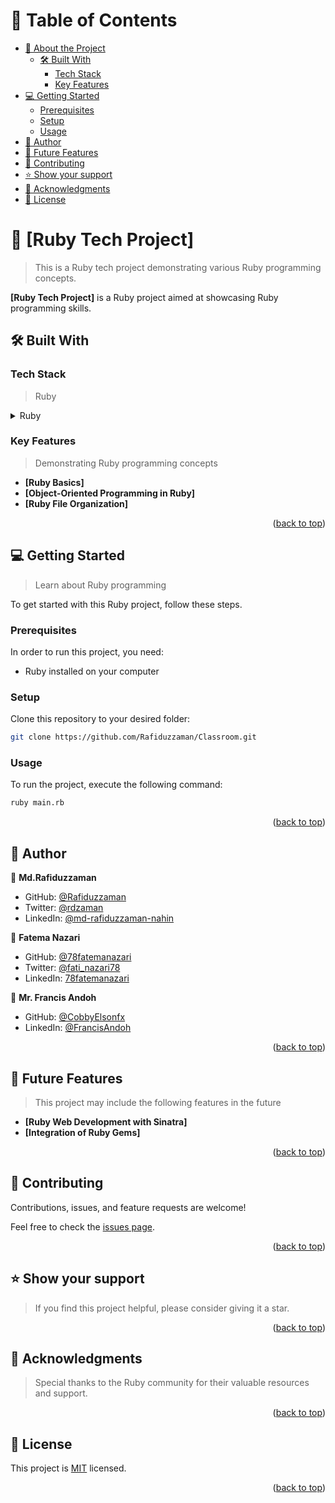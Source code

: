 <a name="readme-top"></a>

# 📗 Table of Contents

- [📖 About the Project](#about-project)
  - [🛠 Built With](#built-with)
    - [Tech Stack](#tech-stack)
    - [Key Features](#key-features)
- [💻 Getting Started](#getting-started)
  - [Prerequisites](#prerequisites)
  - [Setup](#setup)
  - [Usage](#usage)
- [👥 Author](#author)
- [🔭 Future Features](#future-features)
- [🤝 Contributing](#contributing)
- [⭐️ Show your support](#support)
- [🙏 Acknowledgments](#acknowledgments)
- [📝 License](#license)

<!-- PROJECT DESCRIPTION -->

# 📖 [Ruby Tech Project] <a name="about-project"></a>

> This is a Ruby tech project demonstrating various Ruby programming concepts.

**[Ruby Tech Project]** is a Ruby project aimed at showcasing Ruby programming skills.

## 🛠 Built With <a name="built-with"></a>

### Tech Stack <a name="tech-stack"></a>

> Ruby

<details>
<summary>Ruby</summary>
  <ul>
    <li>Ruby Programming Language</li>
  </ul>
</details>

<!-- Features -->

### Key Features <a name="key-features"></a>

> Demonstrating Ruby programming concepts

- **[Ruby Basics]**
- **[Object-Oriented Programming in Ruby]**
- **[Ruby File Organization]**

<p align="right">(<a href="#readme-top">back to top</a>)</p>

<!-- GETTING STARTED -->

## 💻 Getting Started <a name="getting-started"></a>

> Learn about Ruby programming

To get started with this Ruby project, follow these steps.

### Prerequisites

In order to run this project, you need:

- Ruby installed on your computer

### Setup

Clone this repository to your desired folder:

```bash
git clone https://github.com/Rafiduzzaman/Classroom.git
```

### Usage

To run the project, execute the following command:

```bash
ruby main.rb
```

<p align="right">(<a href="#readme-top">back to top</a>)</p>

<!-- AUTHOR -->

## 👥 Author <a name="author"></a>

👤 **Md.Rafiduzzaman**
- GitHub: [@Rafiduzzaman](https://github.com/Rafiduzzaman)
- Twitter: [@rdzaman](https://twitter.com/rdzaman187468)
- LinkedIn: [@md-rafiduzzaman-nahin](https://www.linkedin.com/in/md-rafiduzzaman-nahin-7431ab1b4/)

👤 **Fatema Nazari**
- GitHub: [@78fatemanazari](https://github.com/78fatemanazari)
- Twitter: [@fati_nazari78](https://twitter.com/fati_nazari78?s=31)
- LinkedIn: [78fatemanazari](https://www.linkedin.com/in/78fatemanazari)

👤 **Mr. Francis Andoh**
- GitHub: [@CobbyElsonfx](https://github.com/CobbyElsonfx)
- LinkedIn: [@FrancisAndoh](https://www.linkedin.com/in/francis-andoh-133aa7245/)

<p align="right">(<a href="#readme-top">back to top</a>)</p>


<!-- FUTURE FEATURES -->

## 🔭 Future Features <a name="future-features"></a>

> This project may include the following features in the future

- **[Ruby Web Development with Sinatra]**
- **[Integration of Ruby Gems]**

<p align="right">(<a href="#readme-top">back to top</a>)</p>

<!-- CONTRIBUTING -->

## 🤝 Contributing <a name="contributing"></a>

Contributions, issues, and feature requests are welcome!

Feel free to check the [issues page](https://github.com/Rafiduzzaman/Classroom/issues).

<p align="right">(<a href="#readme-top">back to top</a>)</p>

<!-- SUPPORT -->

## ⭐️ Show your support <a name="support"></a>

> If you find this project helpful, please consider giving it a star.

<p align="right">(<a href="#readme-top">back to top</a>)</p>

<!-- ACKNOWLEDGEMENTS -->

## 🙏 Acknowledgments <a name="acknowledgments"></a>

> Special thanks to the Ruby community for their valuable resources and support.

<p align="right">(<a href="#readme-top">back to top</a>)</p>

<!-- LICENSE -->

## 📝 License <a name="license"></a>

This project is [MIT](./LICENSE) licensed.

<p align="right">(<a href="#readme-top">back to top</a>)</p>
